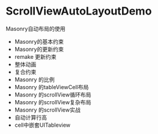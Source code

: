 # ScrollViewAutoLayoutDemo
Masonry自动布局的使用

* Masonry的基本约束
* Masonry的更新约束
* remake 更新约束
* 整体动画
* 复合约束
* Masonry 的比例
* Masonry 的tableViewCell布局
* Masonry 的scrollView循环布局
* Masonry 的scrollView复杂布局
* Masonry 的scrollView实战
* 自动计算行高
* cell中嵌套UITableview
